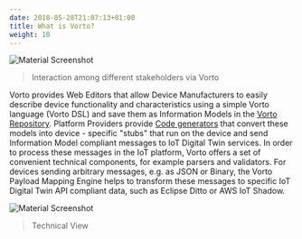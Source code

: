 ```yaml
---
date: 2018-05-28T21:07:13+01:00
title: What is Vorto?
weight: 10
---
```

![Material Screenshot](/images/Vorto_Ar.png)
	
> Interaction among different stakeholders via Vorto

Vorto provides Web Editors that allow Device Manufacturers to easily describe device functionality and characteristics using a simple Vorto language (Vorto DSL) and save them as Information Models in the [Vorto Repository](http://vorto.eclipse.org/). Platform Providers provide [Code generators](http://vorto.eclipse.org/#/generators) that convert these models into device - specific "stubs" that run on the device and send Information Model compliant messages to IoT Digital Twin services. In order to process these messages in the IoT platform, Vorto offers a set of convenient technical components, for example parsers and validators. For devices sending arbitrary messages, e.g. as JSON or Binary, the Vorto Payload Mapping Engine helps to transform these messages to specific IoT Digital Twin API compliant data, such as Eclipse Ditto or AWS IoT Shadow.

![Material Screenshot](/images/vorto_technicalview.png)

> Technical View
